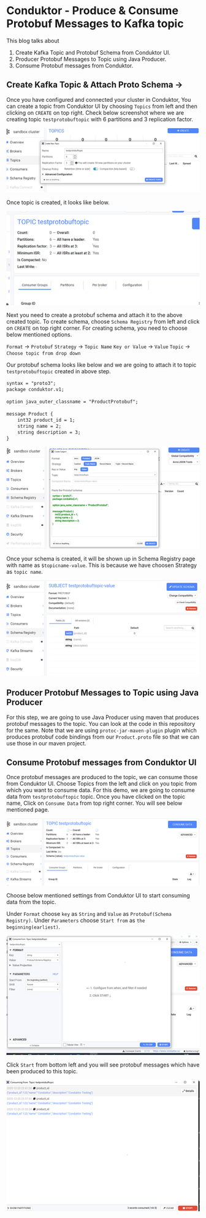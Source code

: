 # Conduktor - Produce & Consume Protobuf Messages to Kafka topic

This blog talks about 

1. Create Kafka Topic and Protobuf Schema from Conduktor UI.
2. Producer Protobuf Messages to Topic using Java Producer.
3. Consume Protobuf messages from Conduktor.

## Create Kafka Topic & Attach Proto Schema ->

Once you have configured and connected your cluster in Conduktor, You can create a topic from Conduktor UI by choosing `Topics` from left and then clicking on `CREATE` on top right. Check below screenshot where we are creating topic `testprotobuftopic` with 6 partitions and 3 replication factor.

![alt text](https://github.com/rahulgulati89/Kafka/blob/main/Images/CreateKafkaTopic.png)

Once topic is created, it looks like below.

![alt text](https://github.com/rahulgulati89/Kafka/blob/main/Images/KafkaTopic.png)

Next you need to create a protobuf schema and attach it to the above created topic. To create schema, choose `Schema Registry` from left and click on `CREATE` on top right corner. For creating schema, you need to choose below mentioned options.

`Format` -> `Protobuf`
`Strategy` -> `Topic Name`
`Key or Value` -> `Value`
`Topic` -> `Choose topic from drop down`

Our protobuf schema looks like below and we are going to attach it to topic `testprotobuftopic` created in above step.

```
syntax = "proto3";
package conduktor.v1;

option java_outer_classname = "ProductProtobuf";

message Product {
    int32 product_id = 1;
    string name = 2;
    string description = 3;
}
```

![alt text](https://github.com/rahulgulati89/Kafka/blob/main/Images/ProtobufSchema1.png)

Once your schema is created, it will be shown up in Schema Registry page with name as `$topicname-value`. This is because we have choosen Strategy as `topic name`.

![alt text](https://github.com/rahulgulati89/Kafka/blob/main/Images/ProtobufSchema2.png)

## Producer Protobuf Messages to Topic using Java Producer

For this step, we are going to use Java Producer using maven that produces protobuf messages to the topic. You can look at the code in this repository for the same. Note that we are using `protoc-jar-maven-plugin`  plugin which produces protobuf code bindings from our `Product.proto` file so that we can use those in our maven project.

## Consume Protobuf messages from Conduktor UI

Once protobuf messages are produced to the topic, we can consume those from Conduktor UI. Choose Topics from the left and click on you topic from which you want to consume data. For this demo, we are going to consume data from `testprotobuftopic` topic. Once you have clicked on the topic name, Click on `Consume Data` from top right corner. You will see below mentioned page.

![alt text](https://github.com/rahulgulati89/Kafka/blob/main/Images/Consumer1.png)


Choose below mentioned settings from Conduktor UI to start consuming data from the topic.

Under `Format` choose `key` as `String` and `Value` as `Protobuf(Schema Registry)`.
Under `Parameters` choose `Start from` as `the beginning(earliest)`.

![alt text](https://github.com/rahulgulati89/Kafka/blob/main/Images/Consumer2.png)

Click `Start` from bottom left and you will see protobuf messages which have been produced to this topic.

![alt text](https://github.com/rahulgulati89/Kafka/blob/main/Images/Consumer3.png)
